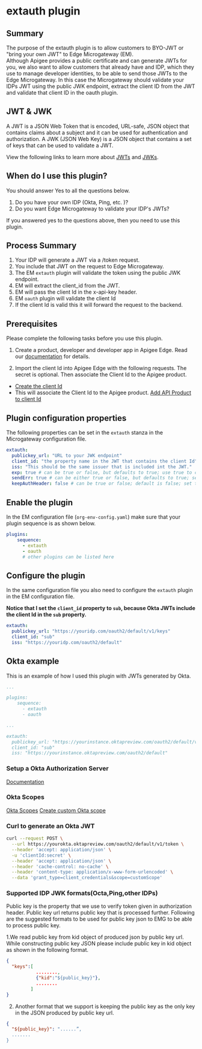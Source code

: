 # extauth plugin

## Summary
The purpose of the extauth plugin is to allow customers to BYO-JWT or "bring your own JWT" to Edge Microgateway (EM).  
Although Apigee provides a public certificate and can generate JWTs for you, we also want to allow customers that already have and IDP, which they use to manage developer identities, to be able to send those JWTs to the Edge Microgateway.  In this case the Microgateway should validate your IDPs JWT using the public JWK endpoint, extract the client ID from the JWT and validate that client ID in the oauth plugin.

## JWT & JWK
A JWT is a JSON Web Token that is encoded, URL-safe, JSON object that contains claims about a subject and it can be used for authentication and authorization.  A JWK (JSON Web Key) is a JSON object that contains a set of keys that can be used to validate a JWT.

View the following links to learn more about [JWTs](https://tools.ietf.org/html/rfc7519) and [JWKs](https://tools.ietf.org/html/rfc7517).


## When do I use this plugin?
You should answer Yes to all the questions below.

1. Do you have your own IDP (Okta, Ping, etc. )?
2. Do you want Edge Microgateway to validate your IDP's JWTs?

If you answered yes to the questions above, then you need to use this plugin.

## Process Summary

1. Your IDP will generate a JWT via a /token request.
2. You include that JWT on the request to Edge Microgateway.
3. The EM `extauth` plugin will validate the token using the public JWK endpoint.
4. EM will extract the client_id from the JWT.
5. EM will pass the client Id in the x-api-key header.
6. EM `oauth` plugin will validate the client Id
7. If the client Id is valid this it will forward the request to the backend.

## Prerequisites
Please complete the following tasks before you use this plugin.  

1. Create a product, developer and developer app in Apigee Edge. Read our [documentation](https://docs.apigee.com/api-platform/microgateway/2.5.x/setting-and-configuring-edge-microgateway#part2createentitiesonapigeeedge) for details.   

2. Import the client Id into Apigee Edge with the following requests. The secret is optional.  Then associate the Client Id to the Apigee product.
  * [Create the client Id](https://apidocs.apigee.com/management/apis/post/organizations/%7Borg_name%7D/developers/%7Bdeveloper_email_or_id%7D/apps/%7Bapp_name%7D/keys/create)
  * This will associate the Client Id to the Apigee product. [Add API Product to client Id](https://apidocs.apigee.com/management/apis/post/organizations/%7Borg_name%7D/developers/%7Bdeveloper_email_or_id%7D/apps/%7Bapp_name%7D/keys/%7Bconsumer_key%7D)

## Plugin configuration properties
The following properties can be set in the `extauth` stanza in the Microgateway configuration file.

```yaml
extauth:
  publickey_url: "URL to your JWK endpoint"
  client_id: "the property name in the JWT that contains the client Id" # defaults to client_id
  iss: "This should be the same issuer that is included int the JWT."
  exp: true # can be true or false, but defaults to true; use true to check for the expiry time and send an error if the token is expired.
  sendErr: true # can be either true or false, but defaults to true; set this to false if you want the extauth plugin to send an error if the JWT is invalid.
  keepAuthHeader: false # can be true or false; default is false; set this to true if you want to pass the Authorization header to the backend.
```

## Enable the plugin
In the EM configuration file (`org-env-config.yaml`) make sure that your plugin sequence is as shown below.

```yaml
plugins:
    sequence:
      - extauth
      - oauth
      # other plugins can be listed here
```

## Configure the plugin
In the same configuration file you also need to configure the `extauth` plugin in the EM configuration file.  

**Notice that I set the `client_id` property to `sub`, because Okta JWTs include the client Id in the `sub` property.**

```yaml
extauth:
  publickey_url: "https://youridp.com/oauth2/default/v1/keys"
  client_id: "sub"
  iss: "https://youridp.com/oauth2/default"
```


## Okta example
This is an example of how I used this plugin with JWTs generated by Okta.  

```yaml
...

plugins:
    sequence:
      - extauth
      - oauth

...

extauth:
  publickey_url: "https://yourinstance.oktapreview.com/oauth2/default/v1/keys"
  client_id: "sub"
  iss: "https://yourinstance.oktapreview.com/oauth2/default"
```


### Setup a Okta Authorization Server
[Documentation](https://developer.okta.com/authentication-guide/implementing-authentication/set-up-authz-server)

### Okta Scopes
[Okta Scopes](https://developer.okta.com/blog/2017/07/25/oidc-primer-part-1#whats-a-scope)
[Create custom Okta scope](https://developer.okta.com/authentication-guide/implementing-authentication/set-up-authz-server#create-scopes-optional)

### Curl to generate an Okta JWT
```bash
curl --request POST \
  --url https://yourokta.oktapreview.com/oauth2/default/v1/token \
  --header 'accept: application/json' \
  -u 'clientId:secret' \
  --header 'accept: application/json' \
  --header 'cache-control: no-cache' \
  --header 'content-type: application/x-www-form-urlencoded' \
  --data 'grant_type=client_credentials&scope=customScope'
  ```

### Supported IDP JWK formats(Octa,Ping,other IDPs)

Public key is the property that we use to verify token given in authorization header. Public key url returns public key that is processed further. Following are the suggested formats to be used for public key json to EMG to be able to process public key.

1.We read public key from kid object of produced json by public key url. While constructing public key JSON please include public key in kid object as shown in the following format.

```json
{
  "keys":[
           ........,
           {"kid":"${public_key}"},
           ........
         ]
} 
``` 

2. Another format that we support is keeping the public key as the only key in the JSON produced by public key url.

```json
{
  "${public_key}": "......”,
  .......
} 
```
